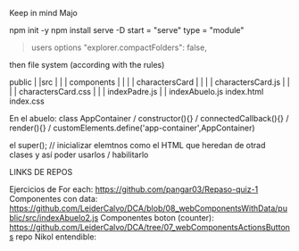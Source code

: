Keep in mind Majo

npm init -y
npm install serve -D
start = "serve"
type = "module"

>users options
"explorer.compactFolders": false,

then file system (according with the rules)

public
|  |src
|  |  | components
|  |  |   | charactersCard
|  |  |   |    charactersCard.js
|  |  |   |    charactersCard.css
|  |  | indexPadre.js
|  |  indexAbuelo.js
index.html
index.css

En el abuelo: class AppContainer / constructor(){} / connectedCallback(){} / render(){} / customElements.define('app-container',AppContainer)

el super(); // inicializar elemtnos como el HTML que heredan de otrad clases y así poder usarlos / habilitarlo

LINKS DE REPOS

Ejercicios de For each: https://github.com/pangar03/Repaso-quiz-1
Componentes con data: https://github.com/LeiderCalvo/DCA/blob/08_webComponentsWithData/public/src/indexAbuelo2.js
Componentes boton (counter): https://github.com/LeiderCalvo/DCA/tree/07_webComponentsActionsButtons
repo Nikol entendible: 

